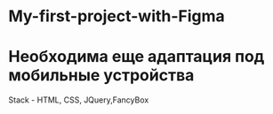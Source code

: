 # My-first-project-with-Figma
# Необходима еще адаптация под мобильные устройства
Stack - HTML, CSS, JQuery,FancyBox
